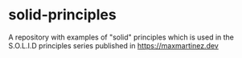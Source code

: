 # solid-principles
A repository with examples of "solid" principles which is used in the S.O.L.I.D principles series published in https://maxmartinez.dev
